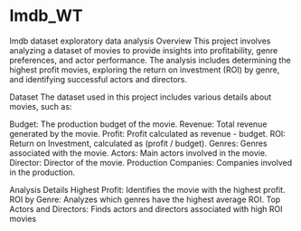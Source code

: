 # Imdb_WT
Imdb dataset exploratory data analysis 
Overview This project involves analyzing a dataset of movies to provide insights into profitability, genre preferences, and actor performance. The analysis includes determining the highest profit movies, exploring the return on investment (ROI) by genre, and identifying successful actors and directors.

Dataset The dataset used in this project includes various details about movies, such as:

Budget: The production budget of the movie. Revenue: Total revenue generated by the movie. Profit: Profit calculated as revenue - budget. ROI: Return on Investment, calculated as (profit / budget). Genres: Genres associated with the movie. Actors: Main actors involved in the movie. Director: Director of the movie. Production Companies: Companies involved in the production.

Analysis Details Highest Profit: Identifies the movie with the highest profit. ROI by Genre: Analyzes which genres have the highest average ROI. Top Actors and Directors: Finds actors and directors associated with high ROI movies
